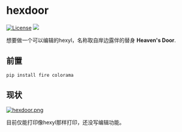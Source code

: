 # hexdoor

[![License](https://img.shields.io/badge/license-WTFPL-ff69b4.svg)](https://github.com/sinofp/hexdoor/blob/master/LICENSE)
![](https://img.shields.io/badge/version-WIP-red.svg)

想要做一个可以编辑的hexyl，名称取自岸边露伴的替身 **Heaven's Door**.

## 前置
	pip install fire colorama

## 现状
[![hexdoor.png](https://i.postimg.cc/RqrNVbJM/20190213165425.png)](https://postimg.cc/QKbXfmqP)

目前仅能打印像hexyl那样打印，还没写编辑功能。